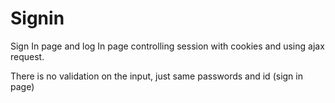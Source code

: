 # Signin
Sign In page and log In page controlling session with cookies and using ajax request.

There is no validation on the input, just same passwords and id (sign in page)
